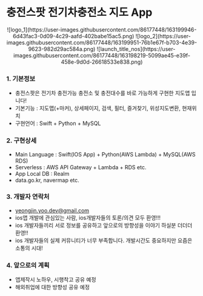 # 충전스팟 전기차충전소 지도 App
<div align="center"> 
![logo_1](https://user-images.githubusercontent.com/86177448/163199946-6d43fac3-0d09-4c29-aafd-402babe15ac5.png)
![logo_2](https://user-images.githubusercontent.com/86177448/163199951-76b1e67f-b703-4e39-9623-982d29ac584a.png)   
![launch_title_nos](https://user-images.githubusercontent.com/86177448/163198219-5099ae45-e39f-458e-9d0d-26618533e838.png)
</div>

### 1. 기본정보
- 충전스팟은 전기차 충전가능 충전소 및 충전대수를 바로 가능하게 구현한 지도앱 입니다!
- 기본기능 : 지도맵(+마커), 상세페이지, 검색, 필터, 즐겨찾기, 위성지도변환, 현재위치
- 구현언어 : Swift + Python + MySQL






### 2. 구현상세
- Main Language : Swift(IOS App) + Python(AWS Lambda) + MySQL(AWS RDS)
- Serverless : AWS API Gateway + Lambda + RDS etc.
- App Local DB : Realm
- data.go.kr, navermap etc.






### 3. 개발자 연락처
- yeongjin.yoo.dev@gmail.com
- ios앱 개발에 관심있는 사람, ios개발자들의 토론/의견 모두 환영!!!
- ios 개발자들끼리 서로 정보를 공유하고 앞으로의 방향성을 이야기 하실분 더더더 환영!!
- ios 개발자들의 실제 커뮤니티가 너무 부족합니다. 개발시간도 중요하지만 요즘은 소통의 시대!






### 4. 앞으로의 계획
- 앱제작시 노하우, 시행착고 공유 예정
- 해외취업에 대한 방향성 공유 예정
